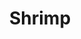 ---
templateKey: blog-post
featuredpost: false
featuredimage: /assets/Shrimp.png
title: Shrimp
description: Fish|Crabpot
testfield: 1440
---